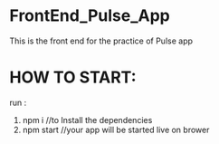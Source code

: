 # FrontEnd_Pulse_App
 This is the front end for the practice of Pulse app 

# HOW TO START:
 run :
 1) npm i               //to Install the dependencies 
 2) npm start           //your app will be started live on brower